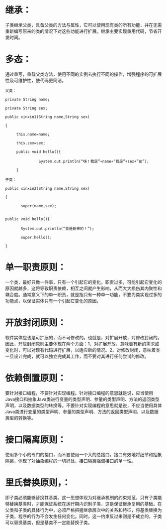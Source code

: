 # **继承**： #
子类继承父类，具备父类的方法与属性，它可以使用现有类的所有功能，并在无需重新编写原来的类的情况下对这些功能进行扩展。继承主要实现重用代码，节省开发时间。


# **多态：** #
通过重写，重载父类方法，使用不同的实例去执行不同的操作，增强程序的可扩展性及可维护性，使代码更简洁。

    父类：
    
    private String name;
    
    private String sex;
    
    public xinxin1(String name,String sex)
    
    {

         this.name=name;

         this.sex=sex;

         public void hello(){

                   System.out.println(“嗨！我是”+name+”我是”+sex+”孩”);

         }
    
    子类：

    public xinxin2(String name,String sex)
    
    {

           super(name,sex);
    
    
    public void hello(){

           System.out.println(“我是新来的！”);

           super.hello();
    
    }




# **单一职责原则：** #
一个类，最好只做一件事，只有一个引起它的变化。职责过多，可能引起它变化的原因就越多，这将导致职责依赖，相互之间就产生影响，从而大大损伤其内聚性和耦合度。通常意义下的单一职责，就是指只有一种单一功能，不要为类实现过多的功能点，以保证实体只有一个引起它变化的原因。


# **开放封闭原则：** #
软件实体应该是可扩展的，而不可修改的。也就是，对扩展开放，对修改封闭的。因此，开放封闭原则主要体现在两个方面：1、对扩展开放，意味着有新的需求或变化时，可以对现有代码进行扩展，以适应新的情况。2、对修改封闭，意味着类一旦设计完成，就可以独立完成其工作，而不要对其进行任何尝试的修改。



# **依赖倒置原则：** #
 要针对接口编程，不要针对实现编程。针对接口编程的意思就是说，应当使用Java接口和抽象Java类进行变量的类型声明、参量的类型声明、方法的返回类型声明，以及数据类型的转换等。不要针对实现编程的意思就是说，不应当使用具体Java类进行变量的类型声明、参量的类型声明、方法的返回类型声明，以及数据类型的转换等。


# **接口隔离原则：** #
使用多个小的专门的接口，而不要使用一个大的总接口。接口有效地将细节和抽象隔离，体现了对抽象编程的一切好处，接口隔离强调接口的单一性。


# **里氏替换原则，：** #
即子类必须能够替换其基类。这一思想体现为对继承机制的约束规范，只有子类能够替换基类时，才能保证系统在运行期内识别子类，这是保证继承复用的基础。在父类和子类的具体行为中，必须严格把握继承层次中的关系和特征，将基类替换为子类，程序的行为不会发生任何变化。同时，这一约束反过来则是不成立的，子类可以替换基类，但是基类不一定能替换子类。
